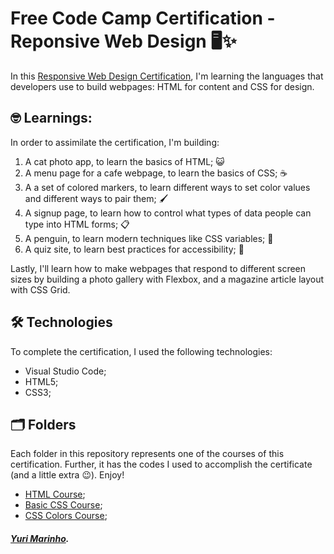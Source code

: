 # Free Code Camp Certification - Reponsive Web Design 🖥️✨
In this [Responsive Web Design Certification](https://www.freecodecamp.org/learn/2022/responsive-web-design), I'm learning the languages that developers use to build webpages: HTML for content and CSS for design.

## 🤓 Learnings:
In order to assimilate the certification, I'm building:

1. A cat photo app, to learn the basics of HTML; 😺
2. A menu page for a cafe webpage, to learn the basics of CSS; ☕
3. A a set of colored markers, to learn different ways to set color values and different ways to pair them; 🖌️
4. A signup page, to learn how to control what types of data people can type into HTML forms; 📋
5. A penguin, to learn modern techniques like CSS variables; 🐧
6. A quiz site, to learn best practices for accessibility; 🎯

Lastly, I'll learn how to make webpages that respond to different screen sizes by building a photo gallery with Flexbox, and a magazine article layout with CSS Grid.

## 🛠 Technologies
To complete the certification, I used the following technologies:

* Visual Studio Code;
* HTML5;
* CSS3;

## 🗂️ Folders
Each folder in this repository represents one of the courses of this certification. Further, it has the codes I used to accomplish the certificate (and a little extra 😉). Enjoy!

* [HTML Course](https://github.com/yuri-marinho/Responsive-Web-Design-Certification/tree/main/HTML%20Course);
* [Basic CSS Course](https://github.com/yuri-marinho/Responsive-Web-Design-Certification/tree/main/Basic%20CSS%20Course);
* [CSS Colors Course](https://github.com/yuri-marinho/Responsive-Web-Design-Certification/tree/main/CSS%20Colors%20Course);

##### <a href="https://github.com/yuri-marinho/">Yuri Marinho</a>.
